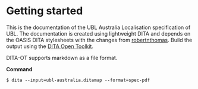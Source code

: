 # Getting started
This is the documentation of the UBL Australia Localisation specification of UBL. The documentation is created using lightweight DITA and depends on the OASIS DITA stylesheets with the changes from [robertnthomas](https://github.com/oasis-open/dita-stylesheets/pull/30/commits/e112cdb0f8788ab63533bc1c85fdb1d0930ea9c5).
Build the output using the [DITA Open Toolkit](https://www.dita-ot.org).

DITA-OT supports markdown as a file format.

**Command**
```
$ dita --input=ubl-australia.ditamap --format=spec-pdf
```

